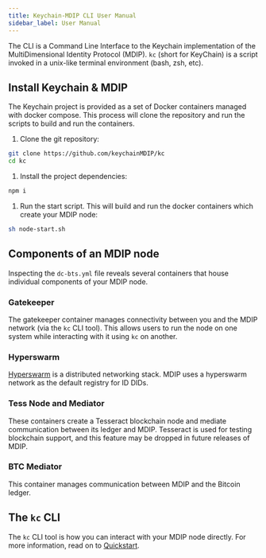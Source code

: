 ```yaml
---
title: Keychain-MDIP CLI User Manual
sidebar_label: User Manual
---
```


The CLI is a Command Line Interface to the Keychain implementation of the MultiDimensional Identity Protocol (MDIP). `kc` (short for KeyChain) is a script invoked in a unix-like terminal environment (bash, zsh, etc).

## Install Keychain & MDIP

The Keychain project is provided as a set of Docker containers managed with docker compose. This process will clone the repository and run the scripts to build and run the containers.

1. Clone the git repository:

  ```sh
  git clone https://github.com/keychainMDIP/kc
  cd kc
  ```

1. Install the project dependencies:

  ```sh
  npm i
  ```

1. Run the start script. This will build and run the docker containers which create your MDIP node:

  ```sh
  sh node-start.sh
  ```

## Components of an MDIP node

Inspecting the `dc-bts.yml` file reveals several containers that house individual components of your MDIP node.

### Gatekeeper

The gatekeeper container manages connectivity between you and the MDIP network (via the `kc` CLI tool). This allows users to run the node on one system while interacting with it using `kc` on another.

### Hyperswarm

[Hyperswarm](https://github.com/holepunchto/hyperswarm) is a distributed networking stack. MDIP uses a hyperswarm network as the default registry for ID DIDs.

### Tess Node and Mediator

These containers create a Tesseract blockchain node and mediate communication between its ledger and MDIP. Tesseract is used for testing blockchain support, and this feature may be dropped in future releases of MDIP.

### BTC Mediator

This container manages communication between MDIP and the Bitcoin ledger.

## The `kc` CLI

The `kc` CLI tool is how you can interact with your MDIP node directly. For more information, read on to [Quickstart](quickstart).